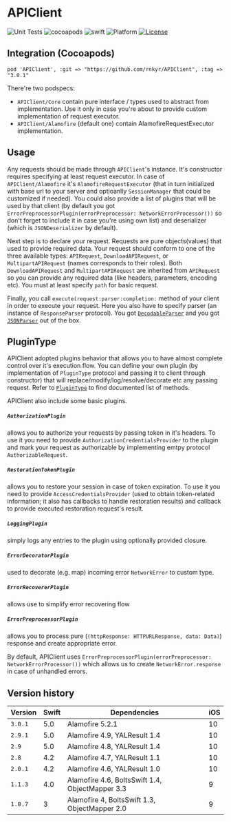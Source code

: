 # APIClient

![Unit Tests](https://github.com/rnkyr/APIClient/workflows/Unit%20Tests/badge.svg?branch=master&event=push) ![cocoapods](https://img.shields.io/badge/pod-3.0-blue) ![swift](https://img.shields.io/badge/Swift-5.0-orange.svg) ![Platform](http://img.shields.io/badge/platform-iOS-blue.svg?style=flat) [![License](http://img.shields.io/badge/license-MIT-green.svg?style=flat)](https://github.com/Yalantis/APIClient/blob/master/LICENSE)

## Integration (Cocoapods)

`pod 'APIClient', :git => "https://github.com/rnkyr/APIClient", :tag => "3.0.1"`

There're two podspecs:

- `APIClient/Core` contain pure interface / types used to abstract from implementation. Use it only in case you're about to provide custom implementation of request executor.
- `APIClient/Alamofire` (default one) contain AlamofireRequestExecutor implementation.

## Usage

Any requests should be made through `APIClient`'s instance. It's constructor requires specifying at least request executor. In case of `APIClient/Alamofire` it's `AlamofireRequestExecutor` (that in turn initialized with base url to your server and optioanlly `SessionManager` that could be customized if needed). 
You could also provide a list of plugins that will be used by that client (by default you got `ErrorPreprocessorPlugin(errorPreprocessor: NetworkErrorProcessor())` so don't forget to include it in case you're using own list) and deserializer (which is `JSONDeserializer` by default).

Next step is to declare your request. Requests are pure objects(values) that used to provide required data.
Your request should conform to one of the three available types: `APIRequest`,  `DownloadAPIRequest`, or `MultipartAPIRequest` (names corresponds to their roles).
Both `DownloadAPIRequest` and `MultipartAPIRequest` are inherited from `APIRequest` so you can provide any required data (like headers, parameters, encoding etc). You must at least specify `path` for basic request.

Finally, you call `execute(request:parser:completion:` method of your client in order to execute your request. Here you also have to specify parser (an instance of `ResponseParser` protocol). You got [`DecodableParser`](https://github.com/rnlyr/APIClient/blob/master/APIClient/Default/Parser/DecodableParser.swift) and you got [`JSONParser`](https://github.com/rnkyr/APIClient/blob/master/APIClient/Default/Parser/ResponseParser.swift) out of the box.

## PluginType

APIClient adopted plugins behavior that allows you to have almost complete control over it's execution flow.
You can define your own plugin (by implementation of `PluginType` protocol and passing it to client through constructor) that will replace/modify/log/resolve/decorate etc any passing request.
Refer to [`PluginType`](https://github.com/Yalantis/APIClient/blob/master/APIClient/Default/Plugins/PluginType.swift) to find documented list of methods.

APIClient also include some basic plugins.

##### `AuthorizationPlugin` 
allows you to authorize your requests by passing token in it's headers. To use it you need to provide `AuthorizationCredentialsProvider` to the plugin and mark your request as authorizable by implementing emtpy protocol `AuthorizableRequest`. 

##### `RestorationTokenPlugin`
allows you to restore your session in case of token expiration. To use it you need to provide `AccessCredentialsProvider` (used to obtain token-related information; it also has callbacks to handle restoration results) and callback to provide executed restoration request's result. 
##### `LoggingPlugin`
simply logs any entries to the plugin using optionally provided closure.

##### `ErrorDecoratorPlugin`
used to decorate (e.g. map) incoming error `NetworkError` to custom type.

##### `ErrorRecovererPlugin`
allows use to simplify error recovering flow

##### `ErrorPreprocessorPlugin` 
allows you to process pure (`(httpResponse: HTTPURLResponse, data: Data)`) response and create appropriate error.

By default, APIClient uses `ErrorPreprocessorPlugin(errorPreprocessor: NetworkErrorProcessor())` which allows us to create `NetworkError.response` in case of unhandled errors.

## Version history

| Version  | Swift  | Dependencies | iOS |
|-----------|-------|------------------|------|
| `3.0.1`       | 5.0  | Alamofire 5.2.1 | 10 |
| `2.9.1`       | 5.0  | Alamofire 4.9,  YALResult 1.4 | 10 |
| `2.9`       | 5.0  | Alamofire 4.8,  YALResult 1.4 | 10 |
| `2.8`       | 4.2  | Alamofire 4.7,  YALResult 1.1 | 10 |
| `2.0.1`   | 4.2  | Alamofire 4.6,  YALResult 1.0 | 10 |
| `1.1.3`   | 4.0  | Alamofire 4.6,  BoltsSwift 1.4, ObjectMapper 3.3 | 9 |
| `1.0.7`   | 3     | Alamofire 4,  BoltsSwift 1.3, ObjectMapper 2.0 | 9 |
